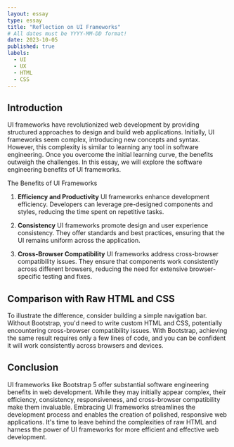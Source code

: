 ```yaml
---
layout: essay
type: essay
title: "Reflection on UI Frameworks"
# All dates must be YYYY-MM-DD format!
date: 2023-10-05
published: true
labels:
  - UI
  - UX
  - HTML
  - CSS
---
```


## Introduction

UI frameworks have revolutionized web development by providing structured approaches to design and build web applications. Initially, UI frameworks seem complex, introducing new concepts and syntax. However, this complexity is similar to learning any tool in software engineering. Once you overcome the initial learning curve, the benefits outweigh the challenges. In this essay, we will explore the software engineering benefits of UI frameworks.

The Benefits of UI Frameworks
1. **Efficiency and Productivity**
UI frameworks enhance development efficiency. Developers can leverage pre-designed components and styles, reducing the time spent on repetitive tasks.

2. **Consistency**
UI frameworks promote design and user experience consistency. They offer standards and best practices, ensuring that the UI remains uniform across the application.

4. **Cross-Browser Compatibility**
UI frameworks address cross-browser compatibility issues. They ensure that components work consistently across different browsers, reducing the need for extensive browser-specific testing and fixes.

## Comparison with Raw HTML and CSS

To illustrate the difference, consider building a simple navigation bar. Without Bootstrap, you'd need to write custom HTML and CSS, potentially encountering cross-browser compatibility issues. With Bootstrap, achieving the same result requires only a few lines of code, and you can be confident it will work consistently across browsers and devices.

## Conclusion

UI frameworks like Bootstrap 5 offer substantial software engineering benefits in web development. While they may initially appear complex, their efficiency, consistency, responsiveness, and cross-browser compatibility make them invaluable. Embracing UI frameworks streamlines the development process and enables the creation of polished, responsive web applications. It's time to leave behind the complexities of raw HTML and harness the power of UI frameworks for more efficient and effective web development.
